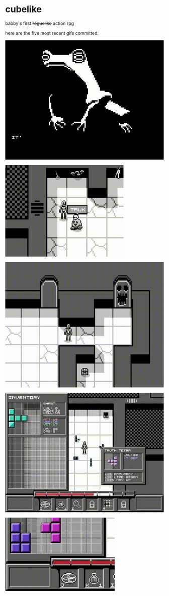 # cubelike
babby's first ~~roguelike~~ action rpg 

here are the five most recent gifs committed:

![76_frog_fight.gif](gifs/76_frog_fight.gif?raw=true "76_frog_fight")

![75_more_hover_text.gif](gifs/75_more_hover_text.gif?raw=true "75_more_hover_text")

![74_exits_and_hover_text.gif](gifs/74_exits_and_hover_text.gif?raw=true "74_exits_and_hover_text")

![73_inventory_with_pickup_animati.gif](gifs/73_inventory_with_pickup_animati.gif?raw=true "73_inventory_with_pickup_animati")

![72_snug_fit.gif](gifs/72_snug_fit.gif?raw=true "72_snug_fit")

